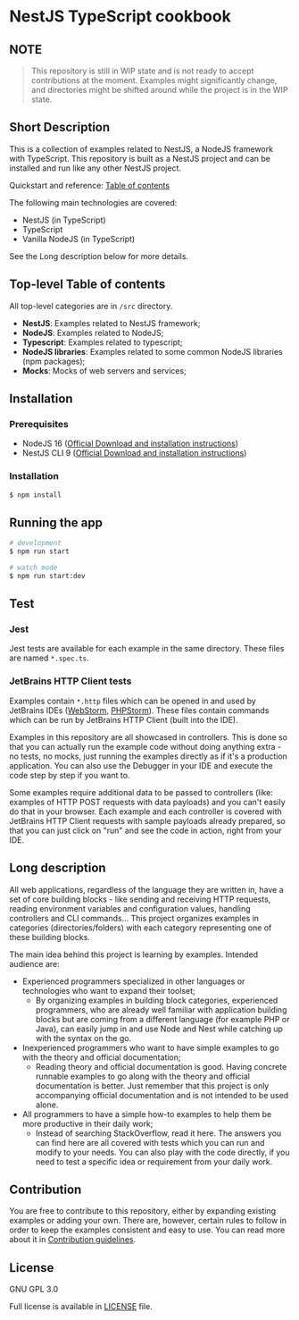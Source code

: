 # NestJS TypeScript cookbook

## NOTE

> This repository is still in WIP state and is not ready to accept contributions at the moment.
> Examples might significantly change, and directories might be shifted around while the project is in the WIP state. 

## Short Description

This is a collection of examples related to NestJS, a NodeJS framework with TypeScript. This repository is built as a 
NestJS project and can be installed and run like any other NestJS project.

Quickstart and reference: [Table of contents](./doc/table_of_contents.md)

The following main technologies are covered:

- NestJS (in TypeScript)
- TypeScript
- Vanilla NodeJS (in TypeScript)

See the Long description below for more details.

## Top-level Table of contents

All top-level categories are in `/src` directory.

- **NestJS**: Examples related to NestJS framework;
- **NodeJS**: Examples related to NodeJS;
- **Typescript**: Examples related to typescript;
- **NodeJS libraries**: Examples related to some common NodeJS libraries (npm packages);
- **Mocks**: Mocks of web servers and services;

## Installation

### Prerequisites

- NodeJS 16 ([Official Download and installation instructions](https://nodejs.org/en/download/))
- NestJS CLI 9 ([Official Download and installation instructions](https://docs.nestjs.com/))

### Installation

```bash
$ npm install
```

## Running the app

```bash
# development
$ npm run start

# watch mode
$ npm run start:dev
```

## Test

### Jest

Jest tests are available for each example in the same directory. These files are named `*.spec.ts`.

### JetBrains HTTP Client tests

Examples contain `*.http` files which can be opened in and used by JetBrains IDEs 
([WebStorm](https://www.jetbrains.com/webstorm/), [PHPStorm](https://www.jetbrains.com/phpstorm/)). These files contain 
commands which can be run by JetBrains HTTP Client (built into the IDE).

Examples in this repository are all showcased in controllers. This is done so that you can actually run the example code
without doing anything extra - no tests, no mocks, just running the examples directly as if it's a production 
application. You can also use the Debugger in your IDE and execute the code step by step if you want to.

Some examples require additional data to be passed to controllers (like: examples of HTTP POST requests with data 
payloads) and you can't easily do that in your browser. Each example and each controller is covered with JetBrains HTTP 
Client requests with sample payloads already prepared, so that you can just click on "run" and see the code in action, 
right from your IDE.

## Long description

All web applications, regardless of the language they are written in, have a set of core building blocks - like sending
and receiving HTTP requests, reading environment variables and configuration values, handling controllers and CLI 
commands... This project organizes examples in categories (directories/folders) with each category representing one of 
these building blocks.

The main idea behind this project is learning by examples. Intended audience are:

- Experienced programmers specialized in other languages or technologies who want to expand their toolset;
  - By organizing examples in building block categories, experienced programmers, who are already well familiar with 
    application building blocks but are coming from a different language (for example PHP or Java), can easily jump in 
    and use Node and Nest while catching up with the syntax on the go.
- Inexperienced programmers who want to have simple examples to go with the theory and official documentation;
  - Reading theory and official documentation is good. Having concrete runnable examples to go along with the theory and
    official documentation is better. Just remember that this project is only accompanying official documentation and is
    not intended to be used alone.
- All programmers to have a simple how-to examples to help them be more productive in their daily work;
  - Instead of searching StackOverflow, read it here. The answers you can find here are all covered with tests which you 
    can run and modify to your needs. You can also play with the code directly, if you need to test a specific idea or
    requirement from your daily work.

## Contribution

You are free to contribute to this repository, either by expanding existing examples or adding your own. There are,
however, certain rules to follow in order to keep the examples consistent and easy to use. You can read more about it in
[Contribution guidelines](./doc/contribution_guidelines.md).

## License

GNU GPL 3.0

Full license is available in [LICENSE](./LICENSE) file.
